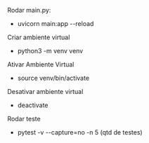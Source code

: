 Rodar main.py:
* uvicorn main:app --reload

Criar ambiente virtual
* python3 -m venv venv

Ativar Ambiente Virtual
* source venv/bin/activate

Desativar ambiente virtual
* deactivate

Rodar teste
* pytest -v --capture=no -n 5 (qtd de testes)